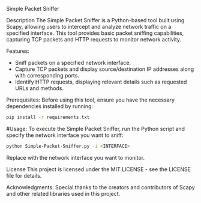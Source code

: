 Simple Packet Sniffer

Description
The Simple Packet Sniffer is a Python-based tool built using Scapy, allowing users to intercept and analyze network traffic on a specified interface. This tool provides basic packet sniffing capabilities, capturing TCP packets and HTTP requests to monitor network activity.

Features:
* Sniff packets on a specified network interface.
* Capture TCP packets and display source/destination IP addresses along with corresponding ports.
* Identify HTTP requests, displaying relevant details such as requested URLs and methods.


Prerequisites:
Before using this tool, ensure you have the necessary dependencies installed by running:

```bash
pip install -r requirements.txt
```

#Usage:
To execute the Simple Packet Sniffer, run the Python script and specify the network interface you want to sniff:

```bash
python Simple-Packet-Sniffer.py -i <INTERFACE>
```
Replace <INTERFACE> with the network interface you want to monitor.

License
This project is licensed under the MIT LICENSE - see the LICENSE file for details.


Acknowledgments:
Special thanks to the creators and contributors of Scapy and other related libraries used in this project.
